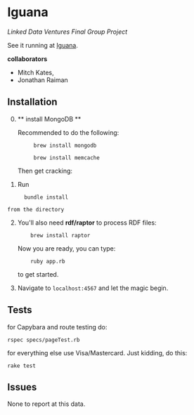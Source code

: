 Iguana
======
*Linked Data Ventures Final Group Project*

See it running at [Iguana](http://iguanaetsy.herokuapp.com).

**collaborators**
*    Mitch Kates,
*    Jonathan Raiman

Installation
------------

0. ** install MongoDB **
	
	Recommended to do the following:
	
			brew install mongodb

			brew install memcache

	Then get cracking:

1.    Run

	    	bundle install

	from the directory

2.	You'll also need **rdf/raptor** to process RDF files:

	    	brew install raptor

	Now you are ready, you can type:

	    	ruby app.rb

	to get started.

3.	Navigate to ``localhost:4567`` and let the magic begin.

Tests
-----

for Capybara and route testing do:

    rspec specs/pageTest.rb

for everything else use Visa/Mastercard. Just kidding, do this:
	
	rake test

Issues
------
None to report at this data.
